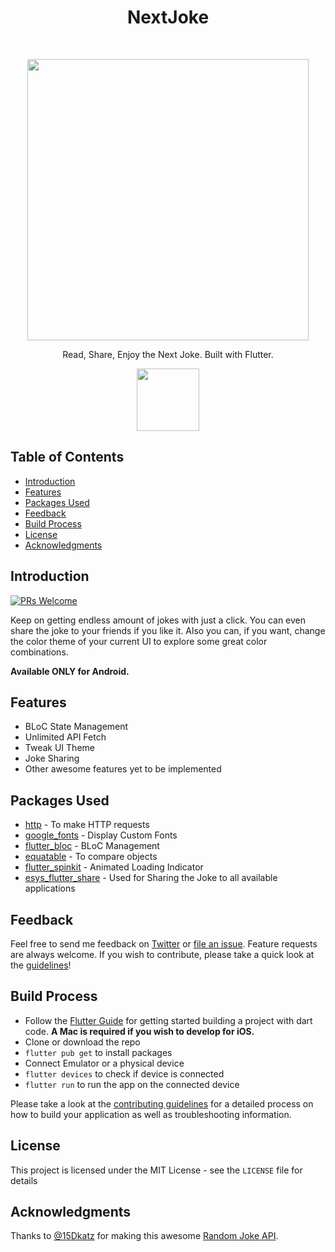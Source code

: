 <h1 align="center"> NextJoke </h1> <br>
<p align="center">
<img src="https://drive.google.com/uc?export=view&id=1wyExc7ALtqAPZo-YsGIm44pjRMcEmwgt" width="450">
</p>
<p align="center">
  Read, Share, Enjoy the Next Joke. Built with Flutter.
</p>
<p align="center">
  <a href="https://drive.google.com/file/d/1f5WP1f3-MRZ5JUZmKP5b-lkV7I2yXGKz/view?usp=sharing">
    <img src="https://img.shields.io/badge/apk-demo-blue" width="100">
  </a>
</p>

## Table of Contents

- [Introduction](#introduction)
- [Features](#features)
- [Packages Used](#packages-used)
- [Feedback](#feedback)
- [Build Process](#build-process)
- [License](#license)
- [Acknowledgments](#acknowledgments)

## Introduction
[![PRs Welcome](https://img.shields.io/badge/PRs-welcome-brightgreen.svg?style=flat-square)](http://makeapullrequest.com)

Keep on getting endless amount of jokes with just a click. You can even share the joke to your friends if you like it. Also you can, if you want, change the color theme of your current UI to explore some great color combinations.

**Available ONLY for Android.**

## Features

* BLoC State Management
* Unlimited API Fetch
* Tweak UI Theme
* Joke Sharing
* Other awesome features yet to be implemented

## Packages Used

- [http](https://pub.dev/packages/http) - To make HTTP requests
- [google_fonts](https://pub.dev/packages/google_fonts) - Display Custom Fonts
- [flutter_bloc](https://pub.dev/packages/flutter_bloc) - BLoC Management
- [equatable](https://pub.dev/packages/equatable) - To compare objects
- [flutter_spinkit](https://pub.dev/packages/flutter_spinkit) - Animated Loading Indicator
- [esys_flutter_share](https://pub.dev/packages/esys_flutter_share) - Used for Sharing the Joke to all available applications

## Feedback

Feel free to send me feedback on [Twitter](https://twitter.com/sunitshirke_88) or [file an issue](https://github.com/gitpoint/git-point/issues/new). Feature requests are always welcome. If you wish to contribute, please take a quick look at the [guidelines](./CONTRIBUTING.md)!

## Build Process

- Follow the [Flutter Guide](https://flutter.dev/docs/get-started/install) for getting started building a project with dart code. **A Mac is required if you wish to develop for iOS.**
- Clone or download the repo
- `flutter pub get` to install packages
- Connect Emulator or a physical device
- `flutter devices` to check if device is connected
- `flutter run` to run the app on the connected device

Please take a look at the [contributing guidelines](./CONTRIBUTING.md) for a detailed process on how to build your application as well as troubleshooting information.

## License

This project is licensed under the MIT License - see the `LICENSE` file for details

## Acknowledgments

Thanks to [@15Dkatz](https://github.com/15Dkatz) for making this awesome [Random Joke API](https://github.com/15Dkatz/official_joke_api).

